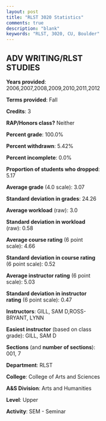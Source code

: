 ```yaml
---
layout: post
title: "RLST 3020 Statistics"
comments: true
description: "blank"
keywords: "RLST, 3020, CU, Boulder"
--- 
```

<head>
<script src="https://ajax.googleapis.com/ajax/libs/jquery/2.1.3/jquery.min.js"></script>
<script src="https://dl.dropboxusercontent.com/s/pc42nxpaw1ea4o9/highcharts.js?dl=0"></script>
<!-- <script src="../assets/js/highcharts.js"></script> -->
<style type="text/css">@font-face {
	font-family: "Bebas Neue";
	src: url(https://www.filehosting.org/file/details/544349/BebasNeue%20Regular.otf) format("opentype");
	}
	h1.Bebas { 
		font-family: "Bebas Neue", Verdana, Tahoma;
	}
</style>
</head>
<body>
	<div id="container" style="float: right; width: 45%; height: 88%; margin-left: 2.5%; margin-right: 2.5%;"></div>
	<script language="JavaScript">
		$(document).ready(function() {
		var chart = {type: 'column'};
		var title = {text: 'Grade Distribution'};
		var xAxis = {categories: ['A','B','C','D','F'],crosshair: true};
		var yAxis = {min: 0,title: {text: 'Percentage'}};
		var tooltip = {headerFormat: '<center><b><span style="font-size:20px">{point.key}</span></b></center>',
		               pointFormat: '<td style="padding:0"><b>{point.y:.1f}%</b></td>',
		               footerFormat: '</table>',shared: true,useHTML: true};
		var plotOptions = {column: {pointPadding: 0.0,borderWidth: 0}};  
		var credits = {enabled: false};var series= [{name: 'Percent',data: [34.55,50.0,9.09,1.82,4.55,]}];
		var json = {};
		json.chart = chart;
		json.title = title;
		json.tooltip = tooltip;
		json.xAxis = xAxis;
		json.yAxis = yAxis;  
		json.series = series;
		json.plotOptions = plotOptions;  
		json.credits = credits;
		$('#container').highcharts(json);
	});
	</script>
</body>
			   
## ADV WRITING/RLST STUDIES

**Years provided**: 2006,2007,2008,2009,2010,2011,2012

**Terms provided**: Fall

**Credits**: 3

**RAP/Honors class?** Neither

**Percent grade**: 100.0%

**Percent withdrawn**: 5.42%

**Percent incomplete**: 0.0%

**Proportion of students who dropped**: 5.17

**Average grade** (4.0 scale): 3.07

**Standard deviation in grades**: 24.26

**Average workload** (raw): 3.0

**Standard deviation in workload** (raw): 0.58

**Average course rating** (6 point scale): 4.66

**Standard deviation in course rating** (6 point scale): 0.52

**Average instructor rating** (6 point scale): 5.03

**Standard deviation in instructor rating** (6 point scale): 0.47

**Instructors**: GILL, SAM D,ROSS-BRYANT, LYNN

**Easiest instructor** (based on class grade): GILL, SAM D

**Sections** (and **number of sections**): 001, 7

**Department**: RLST

**College**: College of Arts and Sciences

**A&S Division**: Arts and Humanities

**Level**: Upper

**Activity**: SEM - Seminar